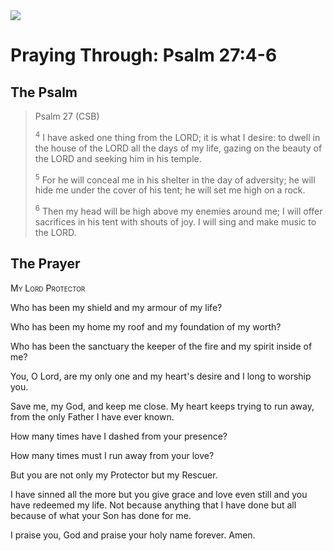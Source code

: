 <img class="intro-right" src="/images/art-paris-psalter.jpg">

# Praying Through: Psalm 27:4-6

## The Psalm

>Psalm 27 (CSB)    
>
><sup>4</sup> I have asked one thing from the LORD; it is what I desire: to dwell in the house of the LORD all the days of my life, gazing on the beauty of the LORD and seeking him in his temple. 
>
><sup>5</sup> For he will conceal me in his shelter in the day of adversity; he will hide me under the cover of his tent; he will set me high on a rock. 
>
><sup>6</sup> Then my head will be high above my enemies around me; I will offer sacrifices in his tent with shouts of joy. I will sing and make music to the LORD. 

## The Prayer

<div style="font-variant: small-caps;">My Lord Protector</div>


Who has been my shield
  and my armour
  of my life?

Who has been my home
  my roof and my foundation
  of my worth?

Who has been the sanctuary
  the keeper of the fire
  and my spirit inside of me?

You, O Lord, are my only one
  and my heart's desire
  and I long to worship you.

Save me, my God,
  and keep me close.
  My heart keeps trying to run away,
  from the only Father I have ever known.

How many times
  have I dashed from your presence?

How many times
  must I run away from your love?

But you are not only my Protector
  but my Rescuer.

I have sinned all the more
  but you give grace and love even still
  and you have redeemed my life.
  Not because anything that I have done
  but all because of what your Son has done for me.

I praise you, God
  and praise your holy name forever. Amen.
